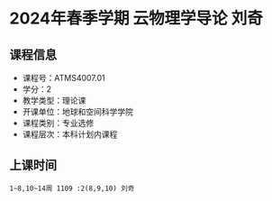 # 2024年春季学期 云物理学导论 刘奇






## 课程信息

- 课程号：ATMS4007.01
- 学分：2
- 教学类型：理论课
- 开课单位：地球和空间科学学院
- 课程类别：专业选修
- 课程层次：本科计划内课程

## 上课时间

```
1~8,10~14周 1109 :2(8,9,10) 刘奇
```

